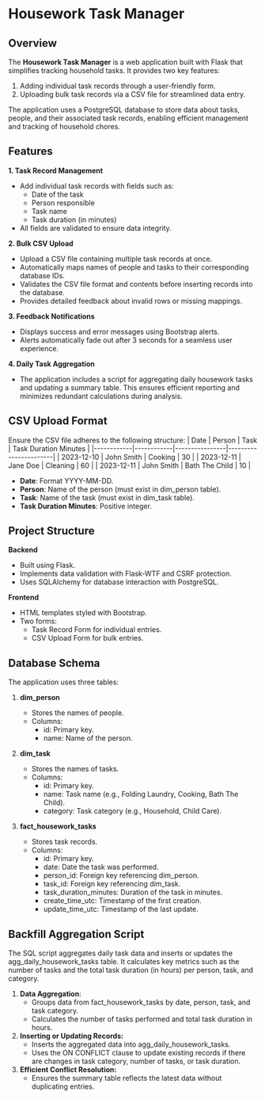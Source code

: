 # Housework Task Manager

## Overview
The **Housework Task Manager** is a web application built with Flask that simplifies tracking household tasks. It provides two key features:

1.  Adding individual task records through a user-friendly form.
2.  Uploading bulk task records via a CSV file for streamlined data entry.

The application uses a PostgreSQL database to store data about tasks, people, and their associated task records, enabling efficient management and tracking of household chores.

## Features
**1. Task Record Management**
  * Add individual task records with fields such as:
      * Date of the task
      * Person responsible
      * Task name
      * Task duration (in minutes)
  * All fields are validated to ensure data integrity.

**2. Bulk CSV Upload**
  * Upload a CSV file containing multiple task records at once.
  * Automatically maps names of people and tasks to their corresponding database IDs.
  * Validates the CSV file format and contents before inserting records into the database.
  * Provides detailed feedback about invalid rows or missing mappings.

**3. Feedback Notifications**
  * Displays success and error messages using Bootstrap alerts.
  * Alerts automatically fade out after 3 seconds for a seamless user experience.

**4. Daily Task Aggregation**
  * The application includes a script for aggregating daily housework tasks and updating a summary table. This ensures efficient reporting and minimizes redundant calculations during analysis.


## CSV Upload Format
Ensure the CSV file adheres to the following structure:
| Date       | Person     | Task           | Task Duration Minutes |
|------------|------------|----------------|-----------------------|
| 2023-12-10 | John Smith | Cooking        | 30                    |
| 2023-12-11 | Jane Doe   | Cleaning       | 60                    |
| 2023-12-11 | John Smith | Bath The Child | 10                    |

* **Date**: Format YYYY-MM-DD.
* **Person**: Name of the person (must exist in dim_person table).
* **Task**: Name of the task (must exist in dim_task table).
* **Task Duration Minutes**: Positive integer.

## Project Structure
**Backend**
  * Built using Flask.
  * Implements data validation with Flask-WTF and CSRF protection.
  * Uses SQLAlchemy for database interaction with PostgreSQL.

**Frontend**
  * HTML templates styled with Bootstrap.
  * Two forms:
    * Task Record Form for individual entries.
    * CSV Upload Form for bulk entries.

## Database Schema
The application uses three tables:

1. **dim_person**
     * Stores the names of people.
     * Columns:
       * id: Primary key.
       * name: Name of the person.

2. **dim_task**
     * Stores the names of tasks.
     * Columns:
       * id: Primary key.
       * name: Task name (e.g., Folding Laundry, Cooking, Bath The Child).
       * category: Task category (e.g., Household, Child Care).

3. **fact_housework_tasks**
     * Stores task records.
     * Columns:
       * id: Primary key.
       * date: Date the task was performed.
       * person_id: Foreign key referencing dim_person.
       * task_id: Foreign key referencing dim_task.
       * task_duration_minutes: Duration of the task in minutes.
       * create_time_utc: Timestamp of the first creation.
       * update_time_utc: Timestamp of the last update.
      
## Backfill Aggregation Script
The SQL script aggregates daily task data and inserts or updates the agg_daily_housework_tasks table. It calculates key metrics such as the number of tasks and the total task duration (in hours) per person, task, and category.
1. **Data Aggregation**:
   * Groups data from fact_housework_tasks by date, person, task, and task category.
   * Calculates the number of tasks performed and total task duration in hours.
2. **Inserting or Updating Records:**
   * Inserts the aggregated data into agg_daily_housework_tasks.
   * Uses the ON CONFLICT clause to update existing records if there are changes in task category, number of tasks, or task duration.
3. **Efficient Conflict Resolution:**
   * Ensures the summary table reflects the latest data without duplicating entries.
